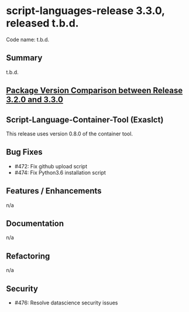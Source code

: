 # script-languages-release 3.3.0, released t.b.d.

Code name: t.b.d. 

## Summary

t.b.d. 

## [Package Version Comparison between Release 3.2.0 and 3.3.0](package_diffs/3.3.0/README.md)
  
## Script-Language-Container-Tool (Exaslct)

This release uses version 0.8.0 of the container tool.

## Bug Fixes

 - #472: Fix github upload script
 - #474: Fix Python3.6 installation script

## Features / Enhancements

n/a

## Documentation

n/a

## Refactoring

n/a

## Security

 - #476: Resolve datascience security issues